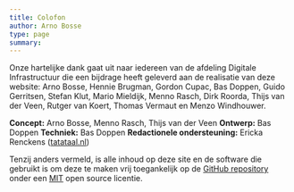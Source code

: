 ```yaml
---
title: Colofon
author: Arno Bosse
type: page
summary: 
---
```

Onze hartelijke dank gaat uit naar iedereen van de afdeling Digitale Infrastructuur die een bijdrage heeft geleverd aan de realisatie van deze website: Arno Bosse, Hennie Brugman, Gordon Cupac, Bas Doppen, Guido Gerritsen, Stefan Klut, Mario Mieldijk, Menno Rasch, Dirk Roorda, Thijs van der Veen, Rutger van Koert, Thomas Vermaut en Menzo Windhouwer.

**Concept:** Arno Bosse, Menno Rasch, Thijs van der Veen
**Ontwerp:** Bas Doppen
**Techniek:** Bas Doppen
**Redactionele ondersteuning:** Ericka Renckens ([tatataal.nl](https://www.tatataal.nl))

Tenzij anders vermeld, is alle inhoud op deze site en de software die gebruikt is om deze te maken vrij toegankelijk op de [GitHub repository](https://github.com/knaw-huc/di-website/) onder een [MIT](https://github.com/knaw-huc/di-website/blob/main/LICENSE) open source licentie. 
